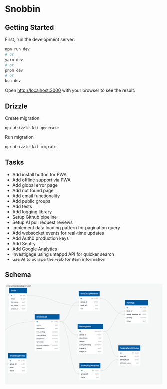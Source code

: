 # Snobbin

## Getting Started

First, run the development server:

```bash
npm run dev
# or
yarn dev
# or
pnpm dev
# or
bun dev
```

Open [http://localhost:3000](http://localhost:3000) with your browser to see the result.

## Drizzle

Create migration

```bash
npx drizzle-kit generate
```

Run migration

```bash
npx drizzle-kit migrate
```

## Tasks

- Add install button for PWA
- Add offline support via PWA
- Add global error page
- Add not found page
- Add email functionality
- Add public groups
- Add tests
- Add logging library
- Setup Github pipeline
- Setup AI pull request reviews
- Implement data loading pattern for pagination query
- Add websocket events for real-time updates
- Add Auth0 production keys
- Add Sentry
- Add Google Analytics
- Investigage using untappd API for quicker search
- use AI to scrape the web for item information

## Schema

![DB Schema](/docs/QuickDBD-export.png)
